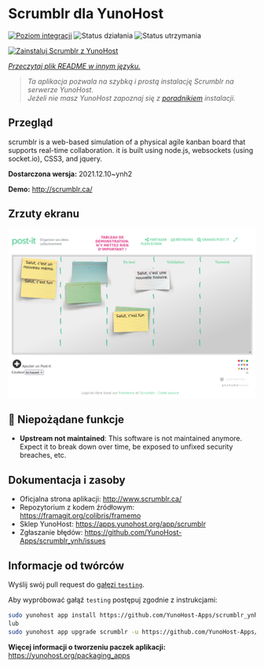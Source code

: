 <!--
To README zostało automatycznie wygenerowane przez <https://github.com/YunoHost/apps/tree/master/tools/readme_generator>
Nie powinno być ono edytowane ręcznie.
-->

# Scrumblr dla YunoHost

[![Poziom integracji](https://apps.yunohost.org/badge/integration/scrumblr)](https://ci-apps.yunohost.org/ci/apps/scrumblr/)
![Status działania](https://apps.yunohost.org/badge/state/scrumblr)
![Status utrzymania](https://apps.yunohost.org/badge/maintained/scrumblr)

[![Zainstaluj Scrumblr z YunoHost](https://install-app.yunohost.org/install-with-yunohost.svg)](https://install-app.yunohost.org/?app=scrumblr)

*[Przeczytaj plik README w innym języku.](./ALL_README.md)*

> *Ta aplikacja pozwala na szybką i prostą instalację Scrumblr na serwerze YunoHost.*  
> *Jeżeli nie masz YunoHost zapoznaj się z [poradnikiem](https://yunohost.org/install) instalacji.*

## Przegląd

scrumblr is a web-based simulation of a physical agile kanban board that supports real-time collaboration. it is built using node.js, websockets (using socket.io), CSS3, and jquery. 


**Dostarczona wersja:** 2021.12.10~ynh2

**Demo:** <http://scrumblr.ca/>

## Zrzuty ekranu

![Zrzut ekranu z Scrumblr](./doc/screenshots/post-it_demo.png)

## :red_circle: Niepożądane funkcje

- **Upstream not maintained**: This software is not maintained anymore. Expect it to break down over time, be exposed to unfixed security breaches, etc.

## Dokumentacja i zasoby

- Oficjalna strona aplikacji: <http://www.scrumblr.ca/>
- Repozytorium z kodem źródłowym: <https://framagit.org/colibris/framemo>
- Sklep YunoHost: <https://apps.yunohost.org/app/scrumblr>
- Zgłaszanie błędów: <https://github.com/YunoHost-Apps/scrumblr_ynh/issues>

## Informacje od twórców

Wyślij swój pull request do [gałęzi `testing`](https://github.com/YunoHost-Apps/scrumblr_ynh/tree/testing).

Aby wypróbować gałąź `testing` postępuj zgodnie z instrukcjami:

```bash
sudo yunohost app install https://github.com/YunoHost-Apps/scrumblr_ynh/tree/testing --debug
lub
sudo yunohost app upgrade scrumblr -u https://github.com/YunoHost-Apps/scrumblr_ynh/tree/testing --debug
```

**Więcej informacji o tworzeniu paczek aplikacji:** <https://yunohost.org/packaging_apps>
